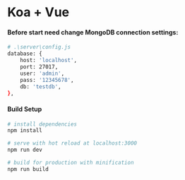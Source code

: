 # Koa + Vue

#### Before start need change MongoDB connection settings:

``` bash
# .\server\config.js
database: {
    host: 'localhost',
    port: 27017,
    user: 'admin',
    pass: '12345678',
    db: 'testdb',
},
```

#### Build Setup

``` bash
# install dependencies
npm install

# serve with hot reload at localhost:3000
npm run dev

# build for production with minification
npm run build
```


